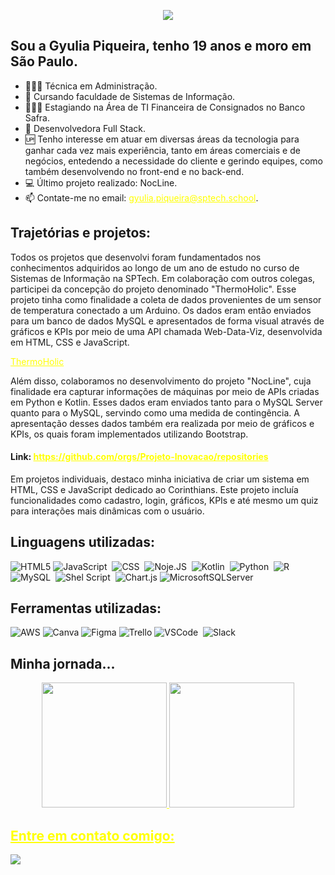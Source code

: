 
<p align="center">
  <img src="https://readme-typing-svg.demolab.com/?lines=Oie!+Boas-vindas!&font=Fira%20Code&center=true&width=380&height=50&duration=4000&pause=1000&color=FF1493">
</p>

## Sou a Gyulia Piqueira, tenho 19 anos e moro em São Paulo. 

- 👩🏻‍🎓 Técnica em Administração.
- 📖 Cursando faculdade de Sistemas de Informação.
- 👩🏻‍💻 Estagiando na Área de TI Financeira de Consignados no Banco Safra.
- 📣 Desenvolvedora Full Stack.
- 🆙 Tenho interesse em atuar em diversas áreas da tecnologia para ganhar cada vez mais experiência, tanto em áreas comerciais e de negócios, entedendo a necessidade do cliente e gerindo equipes, como também desenvolvendo no front-end e no back-end. 
- 💻 Último projeto realizado: NocLine. 
- 📫 Contate-me no email: gyulia.piqueira@sptech.school.

## Trajetórias e projetos:
Todos os projetos que desenvolvi foram fundamentados nos conhecimentos adquiridos ao longo de um ano de estudo no curso de Sistemas de Informação na SPTech. Em colaboração com outros colegas, participei da concepção do projeto denominado "ThermoHolic". Esse projeto tinha como finalidade a coleta de dados provenientes de um sensor de temperatura conectado a um Arduino. Os dados eram então enviados para um banco de dados MySQL e apresentados de forma visual através de gráficos e KPIs por meio de uma API chamada Web-Data-Viz, desenvolvida em HTML, CSS e JavaScript.
<style>
    a {
        color: yellow;
    }
</style>

<a href="https://github.com/orgs/ThermoHolic-Sprint2/repositories">ThermoHolic</a>


Além disso, colaboramos no desenvolvimento do projeto "NocLine", cuja finalidade era capturar informações de máquinas por meio de APIs criadas em Python e Kotlin. Esses dados eram enviados tanto para o MySQL Server quanto para o MySQL, servindo como uma medida de contingência. A apresentação desses dados também era realizada por meio de gráficos e KPIs, os quais foram implementados utilizando Bootstrap.
####  Link: https://github.com/orgs/Projeto-Inovacao/repositories

Em projetos individuais, destaco minha iniciativa de criar um sistema em HTML, CSS e JavaScript dedicado ao Corinthians. Este projeto incluía funcionalidades como cadastro, login, gráficos, KPIs e até mesmo um quiz para interações mais dinâmicas com o usuário.

## Linguagens utilizadas: 
![HTML5](https://img.shields.io/badge/html-0D1117?style=for-the-badge&logo=html&labelColor=pink)
![JavaScript](https://img.shields.io/badge/-JavaScript-0D1117?style=for-the-badge&logoColor=javascript&labelColor=0D1117)&nbsp;
![CSS](https://img.shields.io/badge/-CSS-0D1117?style=for-the-badge&logo=CSS3&logoColor=pink&labelColor=0D1117)&nbsp;
![Noje.JS](https://img.shields.io/badge/node.js-0D1117?style=for-the-badge&logo=node.js&logoColor=pink)&nbsp;
![Kotlin](https://img.shields.io/badge/kotlin-0D1117?style=for-the-badge&logo=kotlin&logoColor=pink&labelColor=0D1117)&nbsp;
![Python](https://img.shields.io/badge/python-0D1117?style=for-the-badge&logo=python&logoColor=pink)&nbsp;
![R](https://img.shields.io/badge/r-0D1117?style=for-the-badge&logo=r&logoColor=pink)&nbsp;
![MySQL](https://img.shields.io/badge/MySQL-0D1117?style=for-the-badge&logo=mysql&logoColor=pink)&nbsp;
![Shel Script](https://img.shields.io/badge/Shell_Script-0D1117?style=for-the-badge&logo=gnu-bash&logoColor=pink)&nbsp;
![Chart.js](https://img.shields.io/badge/chart.js-0D1117?style=for-the-badge&logo=chart.js&logoColor=pink)
![MicrosoftSQLServer](https://img.shields.io/badge/Microsoft%20SQL%20Sever-0D1117?style=for-the-badge&logo=microsoft%20sql%20server&logoColor=pink)

## Ferramentas utilizadas:
![AWS](https://img.shields.io/badge/AWS-0D1117?style=for-the-badge&logo=amazon-aws&logoColor=pink)
![Canva](https://img.shields.io/badge/Canva-0D1117?style=for-the-badge&logo=Canva&logoColor=pink) 
![Figma](https://img.shields.io/badge/figma-0D1117?style=for-the-badge&logo=figma&logoColor=pink) 
![Trello](https://img.shields.io/badge/Trello-0D1117?stylestyle=for-the-badge&logo=Trello&logoColor=pink)
![VSCode](https://img.shields.io/badge/Visual-0D1117?style=for-the-badge&logo=visual-studio&logoColor=pink)&nbsp;
![Slack](https://img.shields.io/badge/Slack-0D1117?style=for-the-badge&logo=slack&logoColor=pink)&nbsp;




## Minha jornada...
<div align="center">
<a href="https://github.com/gyuliapiqueira">
   <img height ="200em" src="https://github-readme-stats.vercel.app/api?username=gyuliapiqueira&show_icons=true&theme=radical">
   <img height ="200em" src="https://github-readme-stats.vercel.app/api/top-langs/?username=gyuliapiqueira&show_icons=true&theme=radical">
</div>

## Entre em contato comigo:
<div> 
    <a href="https://www.linkedin.com/in/gyulia-piqueira-b5a23a25b/?originalSubdomain=br" target="_blank"><img src="https://img.shields.io/badge/LinkedIn-0D1117?style=for-the-badge&logo=linkedin&logoColor=pink" target="_blank"></a>

</div>



